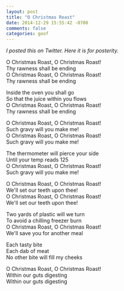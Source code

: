 ```yaml
---
layout: post
title: "O Christmas Roast"
date: 2014-12-29 15:55:42 -0700
comments: false
categories: goof
---
```


*I posted this on Twitter. Here it is for posterity.*


O Christmas Roast, O Christmas Roast!<br />
Thy rawness shall be ending<br />
O Christmas Roast, O Christmas Roast!<br />
Thy rawness shall be ending<br />

Inside the oven you shall go<br />
So that the juice within you flows<br />
O Christmas Roast, O Christmas Roast!<br />
Thy rawness shall be ending<br />

O Christmas Roast, O Christmas Roast!<br />
Such gravy will you make me!<br />
O Christmas Roast, O Christmas Roast!<br />
Such gravy will you make me!<br />

The thermometer will pierce your side<br />
Until your temp reads 125<br />
O Christmas Roast, O Christmas Roast!<br />
Such gravy will you make me!<br />

O Christmas Roast, O Christmas Roast!<br />
We'll set our teeth upon thee!<br />
O Christmas Roast, O Christmas Roast!<br />
We'll set our teeth upon thee!<br />

Two yards of plastic will we turn<br />
To avoid a chilling freezer burn<br />
O Christmas Roast, O Christmas Roast!<br />
We'll save you for another meal<br />

Each tasty bite<br />
Each dab of meat<br />
No other bite will fill my cheeks<br />

O Christmas Roast, O Christmas Roast!<br />
Within our guts digesting<br />
Within our guts digesting<br />
